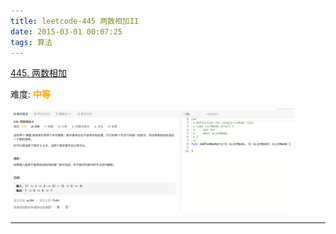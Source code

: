 ```yaml
---
title: leetcode-445 两数相加II
date: 2015-03-01 00:07:25
tags: 算法
---
```




[445. 两数相加](https://leetcode-cn.com/problems/add-two-numbers-ii/)

难度:  <font color="orange">**中等**</font>


<img src="leetcode-445-两数相加II/0.png" width = 90% height = 50% />


<br>

---

